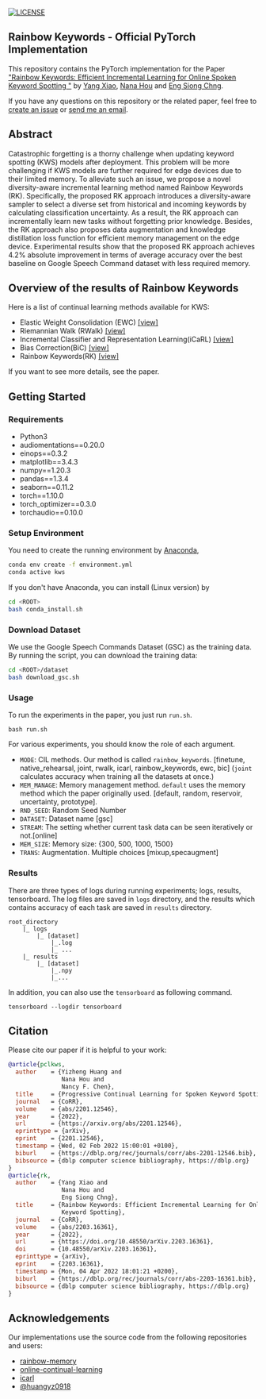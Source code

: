 [![LICENSE](https://img.shields.io/badge/license-MIT-green?style=flat-square)](https://github.com/y2l/meta-transfer-learning-tensorflow/blob/master/LICENSE)

## Rainbow Keywords - Official PyTorch Implementation
This repository contains the PyTorch implementation for the Paper ["Rainbow Keywords: Efficient Incremental Learning for Online Spoken Keyword Spotting
"](https://arxiv.org/abs/2203.16361) by [Yang Xiao](https://swagshaw.github.io/), [Nana Hou](https://www.linkedin.com/in/nana-hou-592a80127/?originalSubdomain=sg) and [Eng Siong Chng](https://personal.ntu.edu.sg/aseschng/default.html).


If you have any questions on this repository or the related paper, feel free to [create an issue](https://github.com/swagshaw/Rainbow-Keywords/issues/new) or [send me an email](mailto:yxiao009+github@e.ntu.edu.sg). 
## Abstract
Catastrophic forgetting is a thorny challenge when updating keyword spotting (KWS) models after deployment. This problem will be more challenging if KWS models are further required for edge devices due to their limited memory. To alleviate such an issue, we propose a novel diversity-aware incremental learning method named Rainbow Keywords (RK). Specifically, the proposed RK approach introduces a diversity-aware sampler to select a diverse set from historical and incoming keywords by calculating classification uncertainty. As a result, the RK approach can incrementally learn new tasks without forgetting prior knowledge. Besides, the RK approach also proposes data augmentation and knowledge distillation loss function for efficient memory management on the edge device. Experimental results show that the proposed RK approach achieves 4.2% absolute improvement in terms of average accuracy over the best baseline on Google Speech Command dataset with less required memory.

## Overview of the results of Rainbow Keywords
Here is a list of continual learning methods available for KWS:
- Elastic Weight Consolidation (EWC) [[view]](./methods/regularization.py)
- Riemannian Walk (RWalk) [[view]](./methods/regularization.py)
- Incremental Classifier and Representation Learning(iCaRL) [[view]](./methods/icarl.py)
- Bias Correction(BiC) [[view]](./methods/bic.py)
- Rainbow Keywords(RK) [[view]](./methods/rainbow_keywords.py)

If you want to see more details, see the paper.

## Getting Started
### Requirements 
- Python3
- audiomentations==0.20.0
- einops==0.3.2
- matplotlib==3.4.3
- numpy==1.20.3
- pandas==1.3.4
- seaborn==0.11.2
- torch==1.10.0
- torch_optimizer==0.3.0
- torchaudio==0.10.0

### Setup Environment

You need to create the running environment by [Anaconda](https://www.anaconda.com/),

```bash
conda env create -f environment.yml
conda active kws
```

If you don't have Anaconda, you can install (Linux version) by

```bash
cd <ROOT>
bash conda_install.sh
```
### Download Dataset

We use the Google Speech Commands Dataset (GSC) as the training data. By running the script, you can download the training data:

```bash
cd <ROOT>/dataset
bash download_gsc.sh
```

### Usage 
To run the experiments in the paper, you just run `run.sh`.
```angular2html
bash run.sh 
```
For various experiments, you should know the role of each argument. 

- `MODE`: CIL methods. Our method is called `rainbow_keywords`. [finetune, native_rehearsal, joint, rwalk, icarl, rainbow_keywords, ewc, bic] (`joint` calculates accuracy when training all the datasets at once.)
- `MEM_MANAGE`: Memory management method. `default` uses the memory method which the paper originally used.
  [default, random, reservoir, uncertainty, prototype].
- `RND_SEED`: Random Seed Number 
- `DATASET`: Dataset name [gsc]
- `STREAM`: The setting whether current task data can be seen iteratively or not.[online]                                        
- `MEM_SIZE`: Memory size: {300, 500, 1000, 1500}
- `TRANS`: Augmentation. Multiple choices [mixup,specaugment]

### Results
There are three types of logs during running experiments; logs, results, tensorboard. 
The log files are saved in `logs` directory, and the results which contains accuracy of each task 
are saved in `results` directory. 
```angular2html
root_directory
    |_ logs 
        |_ [dataset]
            |_.log
            |_ ...
    |_ results
        |_ [dataset]
            |_.npy
            |_...
```

In addition, you can also use the `tensorboard` as following command.
```angular2html
tensorboard --logdir tensorboard
```
## Citation
Please cite our paper if it is helpful to your work:
```bibtex
@article{pclkws,
  author    = {Yizheng Huang and
               Nana Hou and
               Nancy F. Chen},
  title     = {Progressive Continual Learning for Spoken Keyword Spotting},
  journal   = {CoRR},
  volume    = {abs/2201.12546},
  year      = {2022},
  url       = {https://arxiv.org/abs/2201.12546},
  eprinttype = {arXiv},
  eprint    = {2201.12546},
  timestamp = {Wed, 02 Feb 2022 15:00:01 +0100},
  biburl    = {https://dblp.org/rec/journals/corr/abs-2201-12546.bib},
  bibsource = {dblp computer science bibliography, https://dblp.org}
}
@article{rk,
  author    = {Yang Xiao and
               Nana Hou and
               Eng Siong Chng},
  title     = {Rainbow Keywords: Efficient Incremental Learning for Online Spoken
               Keyword Spotting},
  journal   = {CoRR},
  volume    = {abs/2203.16361},
  year      = {2022},
  url       = {https://doi.org/10.48550/arXiv.2203.16361},
  doi       = {10.48550/arXiv.2203.16361},
  eprinttype = {arXiv},
  eprint    = {2203.16361},
  timestamp = {Mon, 04 Apr 2022 18:01:21 +0200},
  biburl    = {https://dblp.org/rec/journals/corr/abs-2203-16361.bib},
  bibsource = {dblp computer science bibliography, https://dblp.org}
}
```
## Acknowledgements
Our implementations use the source code from the following repositories and users:
- [rainbow-memory](https://github.com/clovaai/rainbow-memory)
- [online-continual-learning](https://github.com/RaptorMai/online-continual-learning)
- [icarl](https://github.com/donlee90/icarl)
- [@huangyz0918](https://github.com/huangyz0918)


